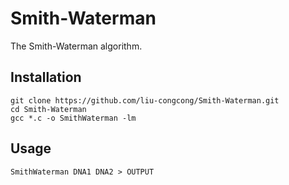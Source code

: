# Smith-Waterman

The Smith-Waterman algorithm.

## Installation

```shell
git clone https://github.com/liu-congcong/Smith-Waterman.git
cd Smith-Waterman
gcc *.c -o SmithWaterman -lm
```

## Usage

```shell
SmithWaterman DNA1 DNA2 > OUTPUT
```

